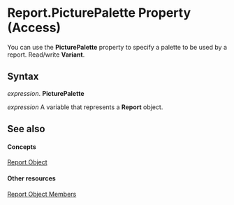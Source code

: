 
# Report.PicturePalette Property (Access)

You can use the  **PicturePalette** property to specify a palette to be used by a report. Read/write **Variant**.


## Syntax

 _expression_. **PicturePalette**

 _expression_ A variable that represents a **Report** object.


## See also


#### Concepts


[Report Object](6f77c1b4-a9ce-7caa-204c-fe0755c6f9df.md)
#### Other resources


[Report Object Members](73370a33-1ca0-da4d-9e36-88011bc2b93e.md)
